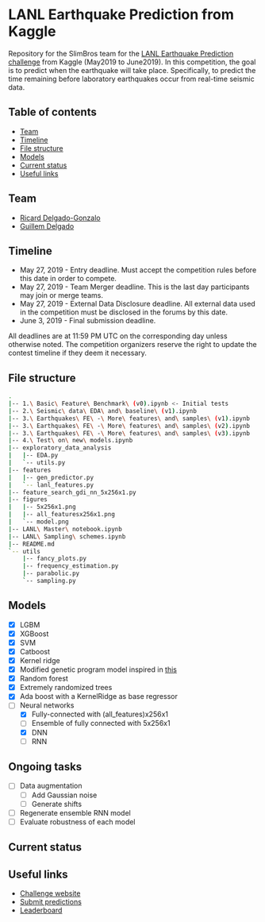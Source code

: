 # LANL Earthquake Prediction from Kaggle

Repository for the SlimBros team for the [LANL Earthquake Prediction challenge](https://www.kaggle.com/c/LANL-Earthquake-Prediction/) from Kaggle (May2019 to June2019). In this competition, the goal is to predict when the earthquake will take place. Specifically, to predict the time remaining before laboratory earthquakes occur from real-time seismic data.

## Table of contents
  * [Team](##team)
  * [Timeline](##timeline)
  * [File structure](##file-structure) 
  * [Models](##models)
  * [Current status](##current-status) 
  * [Useful links](##useful-links)

## Team
- [Ricard Delgado-Gonzalo](https://www.linkedin.com/in/ricarddelgadogonzalo/)
- [Guillem Delgado](https://www.linkedin.com/in/guillem-delgado-gonzalo-576aa73a/)

## Timeline
- May 27, 2019 - Entry deadline. Must accept the competition rules before this date in order to compete.
- May 27, 2019 - Team Merger deadline. This is the last day participants may join or merge teams.
- May 27, 2019 - External Data Disclosure deadline. All external data used in the competition must be disclosed in the forums by this date.
- June 3, 2019 - Final submission deadline.

All deadlines are at 11:59 PM UTC on the corresponding day unless otherwise noted. The competition organizers reserve the right to update the contest timeline if they deem it necessary.

## File structure
```bash
.
|-- 1.\ Basic\ Feature\ Benchmark\ (v0).ipynb <- Initial tests
|-- 2.\ Seismic\ data\ EDA\ and\ baseline\ (v1).ipynb
|-- 3.\ Earthquakes\ FE\ -\ More\ features\ and\ samples\ (v1).ipynb
|-- 3.\ Earthquakes\ FE\ -\ More\ features\ and\ samples\ (v2).ipynb
|-- 3.\ Earthquakes\ FE\ -\ More\ features\ and\ samples\ (v3).ipynb
|-- 4.\ Test\ on\ new\ models.ipynb
|-- exploratory_data_analysis
|   |-- EDA.py
|   `-- utils.py
|-- features
|   |-- gen_predictor.py
|   `-- lanl_features.py
|-- feature_search_gdi_nn_5x256x1.py
|-- figures
|   |-- 5x256x1.png
|   |-- all_featuresx256x1.png
|   `-- model.png
|-- LANL\ Master\ notebook.ipynb
|-- LANL\ Sampling\ schemes.ipynb
|-- README.md
`-- utils
    |-- fancy_plots.py
    |-- frequency_estimation.py
    |-- parabolic.py
    `-- sampling.py
```

## Models
- [x] LGBM
- [x] XGBoost
- [x] SVM
- [x] Catboost
- [x] Kernel ridge
- [x] Modified genetic program model inspired in [this](https://www.kaggle.com/scirpus/andrews-script-plus-a-genetic-program-model)
- [x] Random forest
- [x] Extremely randomized trees
- [x] Ada boost with a KernelRidge as base regressor
- [ ] Neural networks
  - [x] Fully-connected with (all_features)x256x1
  - [ ] Ensemble of fully connected with 5x256x1
  - [x] DNN
  - [ ] RNN

## Ongoing tasks
- [ ] Data augmentation
  - [ ] Add Gaussian noise
  - [ ] Generate shifts
- [ ] Regenerate ensemble RNN model
- [ ] Evaluate robustness of each model

## Current status


## Useful links
- [Challenge website](https://www.kaggle.com/c/LANL-Earthquake-Prediction/)
- [Submit predictions](https://www.kaggle.com/c/LANL-Earthquake-Prediction/submit)
- [Leaderboard](https://www.kaggle.com/c/LANL-Earthquake-Prediction/leaderboard)
